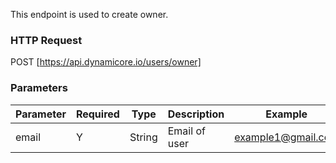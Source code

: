 This endpoint is used to create owner.
### HTTP Request

POST [https://api.dynamicore.io/users/owner]

### Parameters

| Parameter | Required | Type | Description | Example |
| --------- | --------- | --------- | --------- |--------- |
| email | Y | String | Email of user | example1@gmail.com |